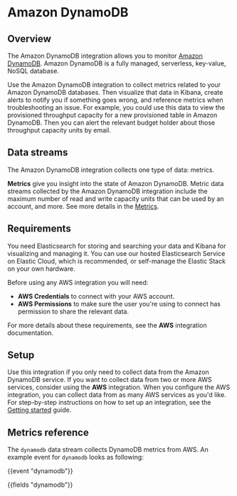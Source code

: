 # Amazon DynamoDB
## Overview
The Amazon DynamoDB integration allows you to monitor [Amazon DynamoDB](https://aws.amazon.com/dynamodb/). Amazon DynamoDB is a fully managed, serverless, key-value, NoSQL database.

Use the Amazon DynamoDB integration to collect metrics related to your Amazon DynamoDB databases. 
Then visualize that data in Kibana, create alerts to notify you if something goes wrong, and reference metrics when troubleshooting an issue.
For example, you could use this data to view the provisioned throughput capacity for a new provisioned table in Amazon DynamoDB. Then you can alert the relevant budget holder about those throughput capacity units by email.

## Data streams
The Amazon DynamoDB integration collects one type of data: metrics.

**Metrics** give you insight into the state of Amazon DynamoDB.
Metric data streams collected by the Amazon DynamoDB integration include the maximum number of read and write capacity units that can be used by an account, and more. See more details in the [Metrics](#metrics-reference).

## Requirements
You need Elasticsearch for storing and searching your data and Kibana for visualizing and managing it.
You can use our hosted Elasticsearch Service on Elastic Cloud, which is recommended, or self-manage the Elastic Stack on your own hardware.

Before using any AWS integration you will need:

 * **AWS Credentials** to connect with your AWS account.
 * **AWS Permissions** to make sure the user you're using to connect has permission to share the relevant data.

For more details about these requirements, see the **AWS** integration documentation.

## Setup
Use this integration if you only need to collect data from the Amazon DynamoDB service.
If you want to collect data from two or more AWS services, consider using the **AWS** integration.
When you configure the AWS integration, you can collect data from as many AWS services as you'd like.
For step-by-step instructions on how to set up an integration, see the
[Getting started](https://www.elastic.co/guide/en/welcome-to-elastic/current/getting-started-observability.html) guide.

## Metrics reference
The `dynamodb` data stream collects DynamoDB metrics from AWS.
An example event for `dynamodb` looks as following:

{{event "dynamodb"}}

{{fields "dynamodb"}}